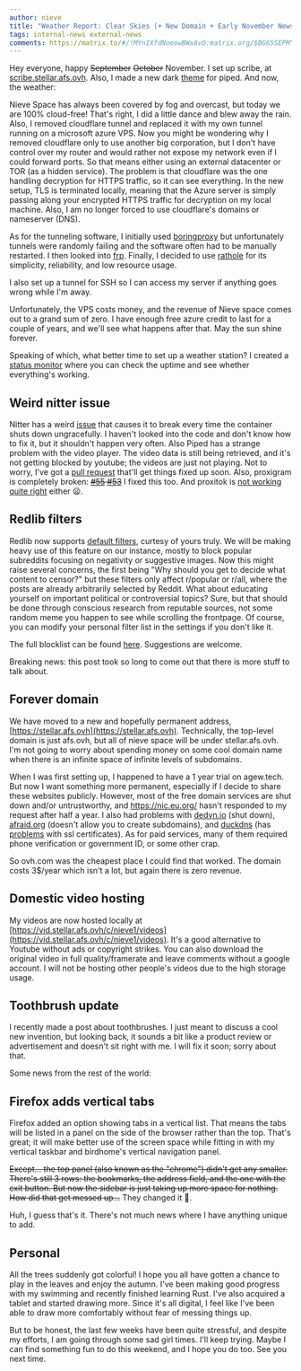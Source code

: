 ```yaml
---
author: nieve
title: "Weather Report: Clear Skies (+ New Domain + Early November News)"
tags: internal-news external-news
comments: https://matrix.to/#/!MYnIXfdNoeowBWxAvO:matrix.org/$BG65SEPMYzDqdNMf7nYVNpyrkuSYsotjh37xwF-1B0A
---
```

Hey everyone, happy ~~September~~ ~~October~~ November. I set up scribe, at [scribe.stellar.afs.ovh](https://scribe.stellar.afs.ovh/). Also, I made a new dark [theme](https://codeberg.org/nieve/private-frontends-manager/src/branch/main/theme-1-piped.css) for piped. And now, the weather:

Nieve Space has always been covered by fog and overcast, but today we are 100% cloud-free! That's right, I did a little dance and blew away the rain. Also, I removed cloudflare tunnel and replaced it with my own tunnel running on a microsoft azure VPS. Now you might be wondering why I removed cloudflare only to use another big corporation, but I don't have control over my router and would rather not expose my network even if I could forward ports. So that means either using an external datacenter or TOR (as a hidden service). The problem is that cloudflare was the one handling decryption for HTTPS traffic, so it can see everything. In the new setup, TLS is terminated locally, meaning that the Azure server is simply passing along your encrypted HTTPS traffic for decryption on my local machine. Also, I am no longer forced to use cloudflare's domains or nameserver (DNS).

As for the tunneling software, I initially used [boringproxy](https://boringproxy.io/) but unfortunately tunnels were randomly failing and the software often had to be manually restarted. I then looked into [frp](https://github.com/fatedier/frp). Finally, I decided to use [rathole](https://github.com/rapiz1/rathole) for its simplicity, reliability, and low resource usage.

I also set up a tunnel for SSH so I can access my server if anything goes wrong while I'm away.

Unfortunately, the VPS costs money, and the revenue of Nieve space comes out to a grand sum of zero. I have enough free azure credit to last for a couple of years, and we'll see what happens after that. May the sun shine forever.

Speaking of which, what better time to set up a weather station? I created a [status monitor](https://status.stellar.afs.ovh/status/status) where you can check the uptime and see whether everything's working.

## Weird nitter issue 

Nitter has a weird [issue](https://github.com/sekai-soft/guide-nitter-self-hosting/issues/13) that causes it to break every time the container shuts down ungracefully. I haven't looked into the code and don't know how to fix it, but it shouldn't happen very often. Also Piped has a strange problem with the video player. The video data is still being retrieved, and it's not getting blocked by youtube; the videos are just not playing. Not to worry, I've got a [pull request](https://github.com/TeamPiped/Piped/issues/3715) that'll get things fixed up soon. Also, proxigram is completely broken: ~~[#55](https://codeberg.org/proxigram/proxigram/issues/55) [#53](https://codeberg.org/proxigram/proxigram/issues/53)~~ I fixed this too. And proxitok is [not working quite right](https://github.com/pablouser1/ProxiTok/issues/213) either 😦. 

## Redlib filters

Redlib now supports [default filters](https://github.com/redlib-org/redlib/pull/146), curtesy of yours truly. We will be making heavy use of this feature on our instance, mostly to block popular subreddits focusing on negativity or suggestive images. Now this might raise several concerns, the first being "Why should you get to decide what content to censor?" but these filters only affect r/popular or r/all, where the posts are already arbitrarily selected by Reddit. What about educating yourself on important political or controversial topics? Sure, but that should be done through conscious research from reputable sources, not some random meme you happen to see while scrolling the frontpage. Of course, you can modify your personal filter list in the settings if you don't like it.

The full blocklist can be found [here](https://codeberg.org/nieve/private-frontends-manager/src/branch/main/redlib-blocklist-generator.py). Suggestions are welcome.

Breaking news: this post took so long to come out that there is more stuff to talk about.

## Forever domain

We have moved to a new and hopefully permanent address, [https://stellar.afs.ovh](https://stellar.afs.ovh). Technically, the top-level domain is just afs.ovh, but all of nieve space will be under stellar.afs.ovh. I'm not going to worry about spending money on some cool domain name when there is an infinite space of infinite levels of subdomains.

When I was first setting up, I happened to have a 1 year trial on agew.tech. But now I want something more permanent, especially if I decide to share these websites publicly. However, most of the free domain services are shut down and/or untrustworthy, and https://nic.eu.org/ hasn't responded to my request after half a year. I also had problems with [dedyn.io](https://dedyn.io/) (shut down), [afraid.org](https://freedns.afraid.org/) (doesn't allow you to create subdomains), and [duckdns](https://www.duckdns.org/) (has [problems](https://community.letsencrypt.org/t/unable-to-create-wildcard-certificate-on-duckdns/190287) with ssl certificates). As for paid services, many of them required phone verification or government ID, or some other crap.

So ovh.com was the cheapest place I could find that worked. The domain costs 3$/year which isn't a lot, but again there is zero revenue. 

## Domestic video hosting

My videos are now hosted locally at [https://vid.stellar.afs.ovh/c/nieve1/videos](https://vid.stellar.afs.ovh/c/nieve1/videos). It's a good alternative to Youtube without ads or copyright strikes. You can also download the original video in full quality/framerate and leave comments without a google account. I will not be hosting other people's videos due to the high storage usage.

## Toothbrush update

I recently made a post about toothbrushes. I just meant to discuss a cool new invention, but looking back, it sounds a bit like a product review or advertisement and doesn't sit right with me. I will fix it soon; sorry about that.

Some news from the rest of the world:

## Firefox adds vertical tabs

Firefox added an option showing tabs in a vertical list. That means the tabs will be listed in a panel on the side of the browser rather than the top. That's great; it will make better use of the screen space while fitting in with my vertical taskbar and birdhome's vertical navigation panel. 

~~Except... the top panel (also known as the "chrome") didn't get any smaller. There's still 3 rows: the bookmarks, the address field, and the one with the exit button. But now the sidebar is just taking up more space for nothing. How did that get messed up...~~ They changed it 🙂.

Huh, I guess that's it. There's not much news where I have anything unique to add.

## Personal

All the trees suddenly got colorful! I hope you all have gotten a chance to play in the leaves and enjoy the autumn. I've been making good progress with my swimming and recently finished learning Rust. I've also acquired a tablet and started drawing more. Since it's all digital, I feel like I've been able to draw more comfortably without fear of messing things up.

But to be honest, the last few weeks have been quite stressful, and despite my efforts, I am going through some sad girl times. I'll keep trying. Maybe I can find something fun to do this weekend, and I hope you do too. See you next time.